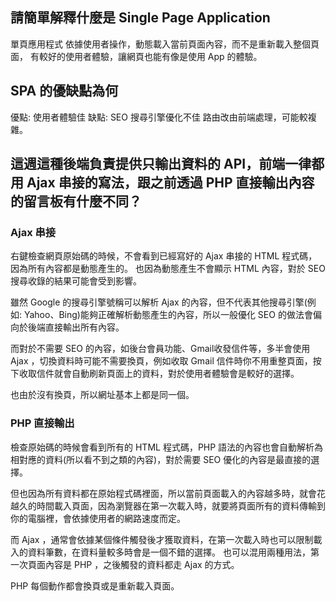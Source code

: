 ## 請簡單解釋什麼是 Single Page Application
單頁應用程式
依據使用者操作，動態載入當前頁面內容，而不是重新載入整個頁面，
有較好的使用者體驗，讓網頁也能有像是使用 App 的體驗。

## SPA 的優缺點為何
優點:
使用者體驗佳
缺點:
SEO 搜尋引擎優化不佳
路由改由前端處理，可能較複雜。

## 這週這種後端負責提供只輸出資料的 API，前端一律都用 Ajax 串接的寫法，跟之前透過 PHP 直接輸出內容的留言板有什麼不同？

### Ajax 串接
右鍵檢查網頁原始碼的時候，不會看到已經寫好的 Ajax 串接的 HTML 程式碼，因為所有內容都是動態產生的。
也因為動態產生不會顯示 HTML 內容，對於 SEO 搜尋收錄的結果可能會受到影響。

雖然 Google 的搜尋引擎號稱可以解析 Ajax 的內容，但不代表其他搜尋引擎(例如: Yahoo、Bing)能夠正確解析動態產生的內容，所以一般優化 SEO 的做法會偏向於後端直接輸出所有內容。

而對於不需要 SEO 的內容，如後台會員功能、Gmail收發信件等，多半會使用 Ajax ，切換資料時可能不需要換頁，例如收取 Gmail 信件時你不用重整頁面，按下收取信件就會自動刷新頁面上的資料，對於使用者體驗會是較好的選擇。

也由於沒有換頁，所以網址基本上都是同一個。

### PHP 直接輸出 
檢查原始碼的時候會看到所有的 HTML 程式碼，PHP 語法的內容也會自動解析為相對應的資料(所以看不到<?php ?>之類的內容)，對於需要 SEO 優化的內容是最直接的選擇。

但也因為所有資料都在原始程式碼裡面，所以當前頁面載入的內容越多時，就會花越久的時間載入頁面，因為瀏覽器在第一次載入時，就要將頁面所有的資料傳輸到你的電腦裡，會依據使用者的網路速度而定。

而 Ajax ，通常會依據某個條件觸發後才獲取資料，在第一次載入時也可以限制載入的資料筆數，在資料量較多時會是一個不錯的選擇。
也可以混用兩種用法，第一次頁面內容是 PHP ，之後觸發的資料都走 Ajax 的方式。

PHP 每個動作都會換頁或是重新載入頁面。
